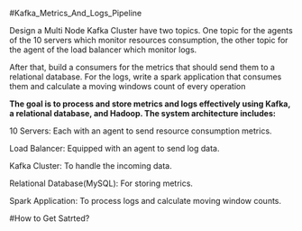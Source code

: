 #Kafka_Metrics_And_Logs_Pipeline

Design a Multi Node Kafka Cluster have two topics. One topic for the agents of the 10 servers which monitor resources consumption, the other topic for the agent of the load balancer which monitor logs. 

After that, build a consumers for the metrics that should send them to a relational database. For the logs, write a spark application that consumes them and calculate a moving windows count of every operation 

 **The goal is to process and store metrics and logs effectively using Kafka, a relational database, and Hadoop. The system architecture includes:**
 
10 Servers: Each with an agent to send resource consumption metrics.

Load Balancer: Equipped with an agent to send log data.

Kafka Cluster: To handle the incoming data.

Relational Database(MySQL): For storing metrics.

Spark Application: To process logs and calculate moving window counts.

#How to Get Satrted?
